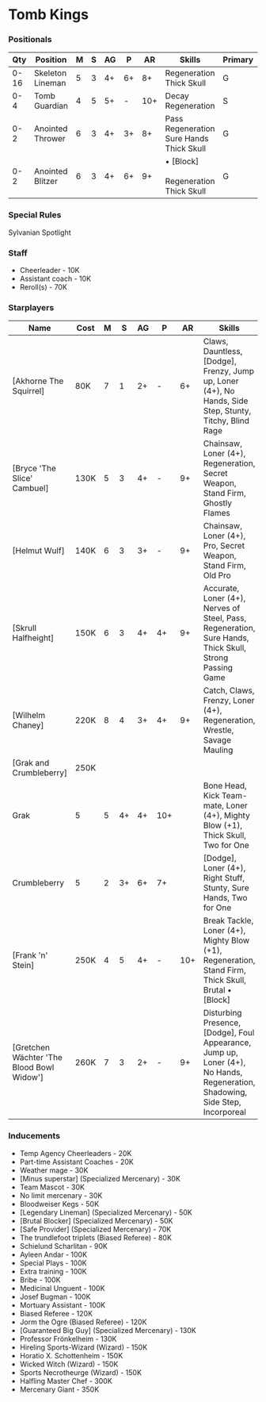 ﻿# Tomb Kings

### Positionals
| Qty  | Position           | M | S | AG | P | AR | Skills                                | Primary | Secondary | Cost |
| ---- | ------------------ | - | - | -- | - | -- | ------------------------------------- | ------- | --------- | ---- |
| 0-16 | Skeleton Lineman   | 5 | 3 | 4+ | 6+ | 8+ | Regeneration<br>Thick Skull           | G       | A         | 40K  |
| 0-4  | Tomb Guardian      | 4 | 5 | 5+ | -  | 10+ | Decay<br>Regeneration                 | S       | G A       | 100K |
| 0-2  | Anointed Thrower   | 6 | 3 | 4+ | 3+ | 8+ | Pass<br>Regeneration<br>Sure Hands<br>Thick Skull | G       | P A       | 70K  |
| 0-2  | Anointed Blitzer   | 6 | 3 | 4+ | 6+ | 9+ | • [Block] <br><br>Regeneration<br>Thick Skull   | G       | S A       | 90K  |

### Special Rules
Sylvanian Spotlight

### Staff
* Cheerleader - 10K
* Assistant coach - 10K
* Reroll(s) - 70K

### Starplayers
| Name                            | Cost | M   | S   | AG  | P   | AR  | Skills                                 |
| ------------------------------- | ---- | --- | --- | --- | --- | --- | ----------------------------------------------- |
| [Akhorne The Squirrel]            | 80K  | 7   | 1   | 2+  | -   | 6+  | Claws, Dauntless, [Dodge], Frenzy, Jump up, Loner (4+), No Hands, Side Step, Stunty, Titchy, Blind Rage |
| [Bryce 'The Slice' Cambuel]       | 130K | 5   | 3   | 4+  | -   | 9+  | Chainsaw, Loner (4+), Regeneration, Secret Weapon, Stand Firm, Ghostly Flames |
| [Helmut Wulf]                     | 140K | 6   | 3   | 3+  | -   | 9+  | Chainsaw, Loner (4+), Pro, Secret Weapon, Stand Firm, Old Pro |
| [Skrull Halfheight]               | 150K | 6   | 3   | 4+  | 4+  | 9+  | Accurate, Loner (4+), Nerves of Steel, Pass, Regeneration, Sure Hands, Thick Skull, Strong Passing Game |
| [Wilhelm Chaney]                  | 220K | 8   | 4   | 3+  | 4+  | 9+  | Catch, Claws, Frenzy, Loner (4+), Regeneration, Wrestle, Savage Mauling |
| [Grak and Crumbleberry]           | 250K |      |     |     |     |     |                                                 |
| Grak                            | 5    | 5   | 4+  | 4+  | 10+ |     | Bone Head, Kick Team-mate, Loner (4+), Mighty Blow (+1), Thick Skull, Two for One |
| Crumbleberry                    | 5    | 2   | 3+  | 6+  | 7+  |     | [Dodge], Loner (4+), Right Stuff, Stunty, Sure Hands, Two for One |
| [Frank 'n' Stein]                 | 250K | 4   | 5   | 4+  | -   | 10+ | Break Tackle, Loner (4+), Mighty Blow (+1), Regeneration, Stand Firm, Thick Skull, Brutal • [Block] <br> |
| [Gretchen Wächter 'The Blood Bowl Widow'] | 260K | 7 | 3   | 2+  | -   | 9+  | Disturbing Presence, [Dodge], Foul Appearance, Jump up, Loner (4+), No Hands, Regeneration, Shadowing, Side Step, Incorporeal |

### Inducements
* Temp Agency Cheerleaders - 20K
* Part-time Assistant Coaches - 20K
* Weather mage - 30K
* [Minus superstar] (Specialized Mercenary) - 30K
* Team Mascot - 30K
* No limit mercenary - 30K
* Bloodweiser Kegs - 50K
* [Legendary Lineman] (Specialized Mercenary) - 50K
* [Brutal Blocker] (Specialized Mercenary) - 50K
* [Safe Provider] (Specialized Mercenary) - 70K
* The trundlefoot triplets (Biased Referee) - 80K
* Schielund Scharlitan - 90K
* Ayleen Andar - 100K
* Special Plays - 100K
* Extra training - 100K
* Bribe - 100K
* Medicinal Unguent - 100K
* Josef Bugman - 100K
* Mortuary Assistant - 100K
* Biased Referee - 120K
* Jorm the Ogre (Biased Referee) - 120K
* [Guaranteed Big Guy] (Specialized Mercenary) - 130K
* Professor Frönkelheim - 130K
* Hireling Sports-Wizard (Wizard) - 150K
* Horatio X. Schottenheim - 150K
* Wicked Witch (Wizard) - 150K
* Sports Necrotheurge (Wizard) - 150K
* Halfling Master Chef - 300K
* Mercenary Giant - 350K